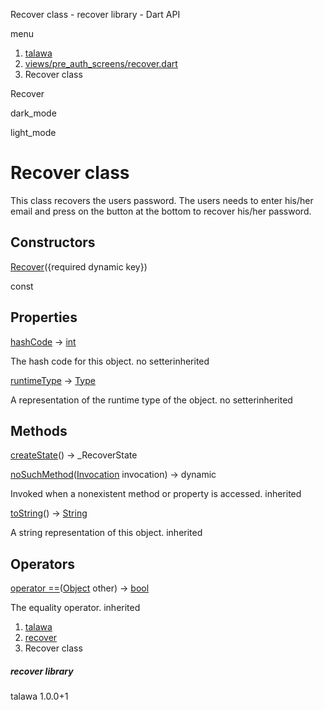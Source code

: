 




Recover class - recover library - Dart API







menu

1. [talawa](../index.html)
2. [views/pre\_auth\_screens/recover.dart](../file-___home_harshil_Desktop_open-source_palisadoes_talawa_lib_views_pre_auth_screens_recover/)
3. Recover class

Recover


dark\_mode

light\_mode




# Recover class


This class recovers the users password.
The users needs to enter his/her email and press on the button at the bottom to recover his/her password.


## Constructors

[Recover](../file-___home_harshil_Desktop_open-source_palisadoes_talawa_lib_views_pre_auth_screens_recover/Recover/Recover.html)({required dynamic key})

const



## Properties

[hashCode](https://api.flutter.dev/flutter/dart-core/Object/hashCode.html)
→ [int](https://api.flutter.dev/flutter/dart-core/int-class.html)

The hash code for this object.
no setterinherited

[runtimeType](https://api.flutter.dev/flutter/dart-core/Object/runtimeType.html)
→ [Type](https://api.flutter.dev/flutter/dart-core/Type-class.html)

A representation of the runtime type of the object.
no setterinherited



## Methods

[createState](../file-___home_harshil_Desktop_open-source_palisadoes_talawa_lib_views_pre_auth_screens_recover/Recover/createState.html)()
→ \_RecoverState



[noSuchMethod](https://api.flutter.dev/flutter/dart-core/Object/noSuchMethod.html)([Invocation](https://api.flutter.dev/flutter/dart-core/Invocation-class.html) invocation)
→ dynamic


Invoked when a nonexistent method or property is accessed.
inherited

[toString](https://api.flutter.dev/flutter/dart-core/Object/toString.html)()
→ [String](https://api.flutter.dev/flutter/dart-core/String-class.html)


A string representation of this object.
inherited



## Operators

[operator ==](https://api.flutter.dev/flutter/dart-core/Object/operator_equals.html)([Object](https://api.flutter.dev/flutter/dart-core/Object-class.html) other)
→ [bool](https://api.flutter.dev/flutter/dart-core/bool-class.html)


The equality operator.
inherited



 


1. [talawa](../index.html)
2. [recover](../file-___home_harshil_Desktop_open-source_palisadoes_talawa_lib_views_pre_auth_screens_recover/)
3. Recover class

##### recover library





talawa
1.0.0+1






